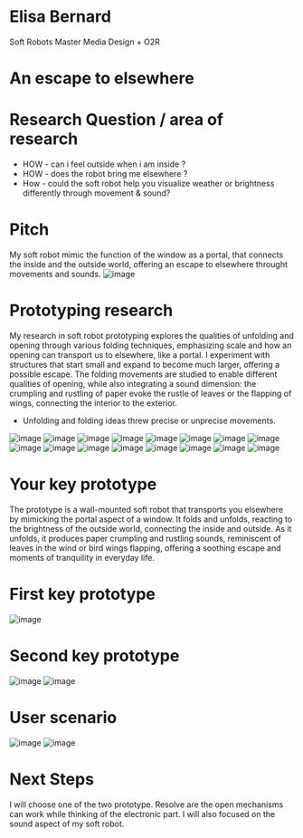 # Elisa Bernard

Soft Robots
Master Media Design + O2R

# An escape to elsewhere


# Research Question / area of research
- HOW - can i feel outside when i am inside ?
-  HOW - does the robot bring me elsewhere ? 
- How - could the soft robot help you visualize weather or brightness differently through movement & sound?

# Pitch
My soft robot mimic the function of the window as a portal, that connects the inside and the outside world, offering an escape to elsewhere throught movements and sounds. 
![image](images/idea4.jpg)

# Prototyping research
My research in soft robot prototyping explores the qualities of unfolding and opening through various folding techniques, emphasizing scale and how an opening can transport us to elsewhere, like a portal. I experiment with structures that start small and expand to become much larger, offering a possible escape. The folding movements are studied to enable different qualities of opening, while also integrating a sound dimension: the crumpling and rustling of paper evoke the rustle of leaves or the flapping of wings, connecting the interior to the exterior.

- Unfolding and folding ideas threw precise or unprecise movements.

 ![image](images/usage.jpeg) 
 ![image](images/pliage1.jpg)
 ![image](images/pliage2.jpg)
 ![image](images/pliage4.jpg)
 ![image](images/pliage3.jpg)
 ![image](images/idea1.jpg)
 ![image](images/idea2.jpg)
 ![image](images/idea3.jpg)
 ![image](images/idea4.jpg)
 ![image](images/Dessin2.jpg)
  ![image](images/flower.gif)
 ![image](images/Flower3.PNG)
![image](images/Flower1.jpeg)
  ![image](images/Flower2.jpeg)
   ![image](images/Dessin1.jpg)
   ![image](images/lightproto.jpg)
  
    
# Your key prototype
The prototype is a wall-mounted soft robot that transports you elsewhere by mimicking the portal aspect of a window. It folds and unfolds, reacting to the brightness of the outside world, connecting the inside and outside. As it unfolds, it produces paper crumpling and rustling sounds, reminiscent of leaves in the wind or bird wings flapping, offering a soothing escape and moments of tranquility in everyday life.

# First key prototype
![image](images/Keyprototype2.jpeg)
# Second key prototype
 ![image](images/Prototype1.jpeg)
   ![image](images/Prototype.jpg)





# User scenario
![image](images/Scenario1.jpg)
![image](images/Scenario2.jpg)

# Next Steps
I will choose one of the two prototype. Resolve are the open mechanisms can work while thinking of the electronic part. I will also focused on the sound aspect of my soft robot.